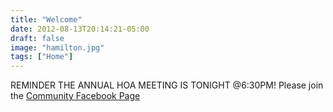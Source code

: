 ```yaml
---
title: "Welcome"
date: 2012-08-13T20:14:21-05:00
draft: false
image: "hamilton.jpg"
tags: ["Home"]
---
```

REMINDER THE ANNUAL HOA MEETING IS TONIGHT @6:30PM! Please join the 
[Community Facebook Page](https://www.facebook.com/groups/1489127014489113/)

